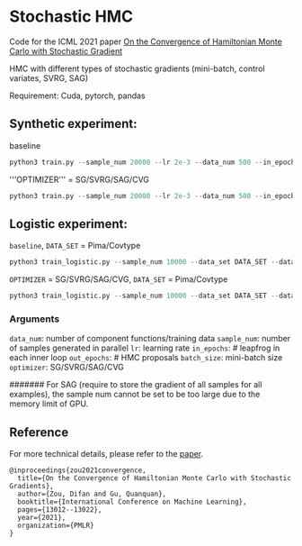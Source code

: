 # Stochastic HMC
Code for the ICML 2021 paper [On the Convergence of Hamiltonian Monte Carlo with Stochastic Gradient](https://proceedings.mlr.press/v139/zou21b.html) 

HMC with different types of stochastic gradients (mini-batch, control variates, SVRG, SAG)

Requirement: Cuda, pytorch, pandas

## Synthetic experiment: 
baseline
```python
python3 train.py --sample_num 20000 --lr 2e-3 --data_num 500 --in_epochs 10 --out_epochs 5000 --batch_size 500 --optimizer SG --enable_MH True 
```
'''OPTIMIZER''' = SG/SVRG/SAG/CVG
```python
python3 train.py --sample_num 20000 --lr 2e-3 --data_num 500 --in_epochs 10 --out_epochs 5000 --batch_size 16 --optimizer OPTIMIZER 
```
## Logistic experiment: 

```baseline```, ```DATA_SET``` = Pima/Covtype
```python
python3 train_logistic.py --sample_num 10000 --data_set DATA_SET --data_num 500 --lr 0.002 --optimizer SG --in_epochs 10 --enable_MH True --out_epochs 5000
```
```OPTIMIZER``` = SG/SVRG/SAG/CVG, ```DATA_SET``` = Pima/Covtype
```python
python3 train_logistic.py --sample_num 10000 --data_set DATA_SET --data_num 500 --lr 0.002 --in_epochs 10  --out_epochs 5000 --batch_size 16 --optimizer OPTIMIZER
```
### Arguments
```data_num```: number of component functions/training data
```sample_num```: number of samples generated in parallel
```lr```: learning rate
```in_epochs```: # leapfrog in each inner loop
```out_epochs```: # HMC proposals
```batch_size```: mini-batch size
```optimizer```: SG/SVRG/SAG/CVG

#######
For SAG (require to store the gradient of all samples for all examples), the sample num cannot be set to be too large due to the memory limit of GPU.

## Reference
For more technical details, please refer to the [paper](http://proceedings.mlr.press/v139/zou21b/zou21b.pdf).
```
@inproceedings{zou2021convergence,
  title={On the Convergence of Hamiltonian Monte Carlo with Stochastic Gradients},
  author={Zou, Difan and Gu, Quanquan},
  booktitle={International Conference on Machine Learning},
  pages={13012--13022},
  year={2021},
  organization={PMLR}
}
``` 
